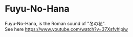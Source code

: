 # Fuyu-No-Hana
Fuyu-No-Hana, is the Roman sound of "冬の花".  
See here https://www.youtube.com/watch?v=37Xsfvhlpiw
